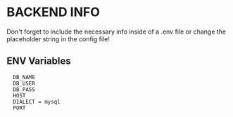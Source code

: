 # BACKEND INFO

Don't forget to include the necessary info inside of a .env file or change the placeholder string in the config file!

## ENV Variables
```
  DB_NAME
  DB_USER 
  DB_PASS
  HOST
  DIALECT = mysql
  PORT
```
